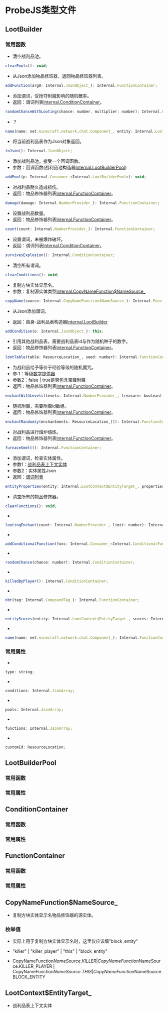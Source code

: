 # ProbeJS类型文件

## LootBuilder

### 常用函数

- 清空战利品池。

```js
clearPools(): void;
```

- 从Json添加物品修饰器，返回物品修饰器列表。

```js
addFunction(arg0: Internal.JsonObject_): Internal.FunctionContainer;
```

- 添加谓词，受抢夺附魔影响的随机概率。
- 返回：谓词列表[Internal.ConditionContainer](#lootbuilder)。

```js
randomChanceWithLooting(chance: number, multiplier: number): Internal.ConditionContainer;
```

- ？

```js
name(name: net.minecraft.network.chat.Component_, entity: Internal.LootContext$EntityTarget_): Internal.FunctionContainer;
```

- 将当前战利品表作为Json对象返回。

```js
toJson(): Internal.JsonObject;
```

- 添加战利品池，接受一个回调函数。
- 参数：回调函数(战利品池构造器[Internal.LootBuilderPool](#lootbuilderpool))

```js
addPool(p: Internal.Consumer_<Internal.LootBuilderPool>): void;
```

- 对战利品耐久造成损伤。
- 返回：物品修饰器列表[Internal.FunctionContainer](#functioncontainer)。

```js
damage(damage: Internal.NumberProvider_): Internal.FunctionContainer;
```

- 设置战利品数量。
- 返回：物品修饰器列表[Internal.FunctionContainer](#functioncontainer)。

```js
count(count: Internal.NumberProvider_): Internal.FunctionContainer;
```

- 设置谓词，未被爆炸破坏。
- 返回：谓词列表[Internal.ConditionContainer](#conditioncontainer)。

```js
survivesExplosion(): Internal.ConditionContainer;
```

- 清空所有谓词。

```js
clearConditions(): void;
```

- 复制方块实体显示名。
- 参数：复制源实体类型[Internal.CopyNameFunction$NameSource_](#copynamefunctionnamesource_)

```js
copyName(source: Internal.CopyNameFunction$NameSource_): Internal.FunctionContainer;
```

- 从Json添加谓词。

- 返回：自身-战利品表构造器[Internal.LootBuilder](#lootbuilder)

```js
addCondition(o: Internal.JsonObject_): this;
```

- 引用其他战利品表，需要战利品表id与作为随机种子的数字。
- 返回：物品修饰器列表[Internal.FunctionContainer](#functioncontainer)。

```js
lootTable(table: ResourceLocation_, seed: number): Internal.FunctionContainer;
```

- 为战利品给予等价于经验等级的随机魔咒。
- 参:1：等级[数字提供器](../../MiscellaneousKnowledge/NumberProvider.md)
- 参数2：false | true是否包含宝藏附魔
- 返回：物品修饰器列表[Internal.FunctionContainer](#functioncontainer)。

```js
enchantWithLevels(levels: Internal.NumberProvider_, treasure: boolean): Internal.FunctionContainer;
```

- 随机附魔，需要附魔id数组。
- 返回：物品修饰器列表[Internal.FunctionContainer](#functioncontainer)。

```js
enchantRandomly(enchantments: ResourceLocation_[]): Internal.FunctionContainer;
```

- 对战利品进行熔炉熔炼。
- 返回：物品修饰器列表[Internal.FunctionContainer](#functioncontainer)。

```js
furnaceSmelt(): Internal.FunctionContainer;
```

- 添加谓词，检查实体属性。
- 参数1：[战利品表上下文实体](#lootcontextentitytarget_)
- 参数2：实体属性Json
- 返回：[谓词列表](#conditioncontainer)

```js
entityProperties(entity: Internal.LootContext$EntityTarget_, properties: Internal.JsonObject_): Internal.ConditionContainer;
```

- 清空所有的物品修饰器。

```js
clearFunctions(): void;
```

- 

```js
lootingEnchant(count: Internal.NumberProvider_, limit: number): Internal.FunctionContainer;
```

- 

```js
addConditionalFunction(func: Internal.Consumer_<Internal.ConditionalFunction>): Internal.FunctionContainer;
```

- 

```js
randomChance(chance: number): Internal.ConditionContainer;
```

- 

```js
killedByPlayer(): Internal.ConditionContainer;
```

- 

```js
nbt(tag: Internal.CompoundTag_): Internal.FunctionContainer;
```

- 

```js
entityScores(entity: Internal.LootContext$EntityTarget_, scores: Internal.Map_<string, any>): Internal.ConditionContainer;
```

- 

```js
name(name: net.minecraft.network.chat.Component_): Internal.FunctionContainer;
```

### 常用属性

-

```js
type: string;
```

-

```js
conditions: Internal.JsonArray;
```

-

```js
pools: Internal.JsonArray;
```

-

```js
functions: Internal.JsonArray;
```

-

```js
customId: ResourceLocation;
```  

## LootBuilderPool

### 常用函数

### 常用属性

## ConditionContainer

### 常用函数

### 常用属性

## FunctionContainer

### 常用函数

### 常用属性

## CopyNameFunction$NameSource_

- 复制方块实体显示名物品修饰器的源实体。

### 枚举值

- 实际上用于复制方块实体显示名时，这里仅应该填"block_entity"

- "killer" | "killer_player" | "this" | "block_entity"

- CopyNameFunction$NameSource.KILLER | CopyNameFunction$NameSource.KILLER_PLAYER | CopyNameFunction$NameSource.THIS | CopyNameFunction$NameSource.BLOCK_ENTITY

## LootContext$EntityTarget_

- 战利品表上下文实体
